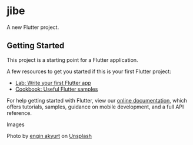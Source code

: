 # jibe

A new Flutter project.

## Getting Started

This project is a starting point for a Flutter application.

A few resources to get you started if this is your first Flutter project:

- [Lab: Write your first Flutter app](https://flutter.dev/docs/get-started/codelab)
- [Cookbook: Useful Flutter samples](https://flutter.dev/docs/cookbook)

For help getting started with Flutter, view our
[online documentation](https://flutter.dev/docs), which offers tutorials,
samples, guidance on mobile development, and a full API reference.



Images

<span>Photo by <a href="https://unsplash.com/@enginakyurt?utm_source=unsplash&amp;utm_medium=referral&amp;utm_content=creditCopyText">engin akyurt</a> on <a href="https://unsplash.com/s/photos/thumbs-up?utm_source=unsplash&amp;utm_medium=referral&amp;utm_content=creditCopyText">Unsplash</a></span>

